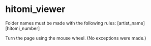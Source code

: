 # hitomi_viewer

Folder names must be made with the following rules: [artist_name][hitomi_number]

Turn the page using the mouse wheel. (No exceptions were made.)
